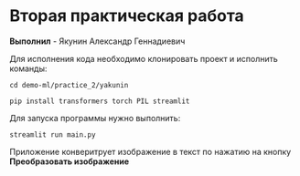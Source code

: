 # Вторая практическая работа

__Выполнил__ - Якунин Александр Геннадиевич

Для исполнения кода необходимо клонировать проект и исполнить команды:

```cd demo-ml/practice_2/yakunin```

```pip install transformers torch PIL streamlit```

Для запуска программы нужно выполнить:

```streamlit run main.py```

Приложение конверитрует изображение в текст по нажатию на кнопку __Преобразовать изображение__